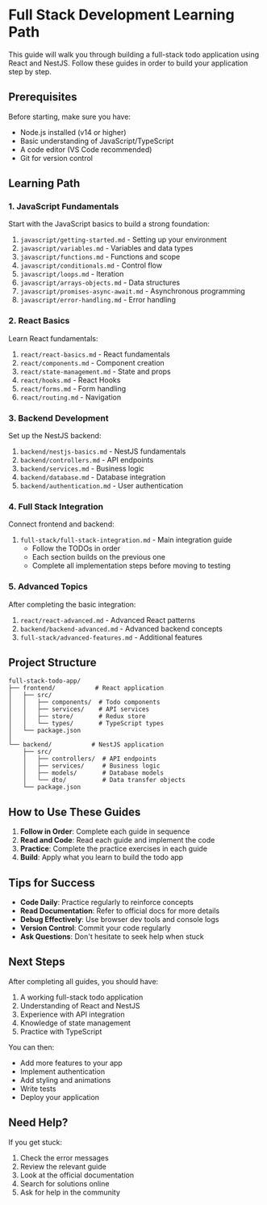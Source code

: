 # Full Stack Development Learning Path

This guide will walk you through building a full-stack todo application using React and NestJS. Follow these guides in order to build your application step by step.

## Prerequisites

Before starting, make sure you have:
- Node.js installed (v14 or higher)
- Basic understanding of JavaScript/TypeScript
- A code editor (VS Code recommended)
- Git for version control

## Learning Path

### 1. JavaScript Fundamentals
Start with the JavaScript basics to build a strong foundation:

1. `javascript/getting-started.md` - Setting up your environment
2. `javascript/variables.md` - Variables and data types
3. `javascript/functions.md` - Functions and scope
4. `javascript/conditionals.md` - Control flow
5. `javascript/loops.md` - Iteration
6. `javascript/arrays-objects.md` - Data structures
7. `javascript/promises-async-await.md` - Asynchronous programming
8. `javascript/error-handling.md` - Error handling

### 2. React Basics
Learn React fundamentals:

1. `react/react-basics.md` - React fundamentals
2. `react/components.md` - Component creation
3. `react/state-management.md` - State and props
4. `react/hooks.md` - React Hooks
5. `react/forms.md` - Form handling
6. `react/routing.md` - Navigation

### 3. Backend Development
Set up the NestJS backend:

1. `backend/nestjs-basics.md` - NestJS fundamentals
2. `backend/controllers.md` - API endpoints
3. `backend/services.md` - Business logic
4. `backend/database.md` - Database integration
5. `backend/authentication.md` - User authentication

### 4. Full Stack Integration
Connect frontend and backend:

1. `full-stack/full-stack-integration.md` - Main integration guide
   - Follow the TODOs in order
   - Each section builds on the previous one
   - Complete all implementation steps before moving to testing

### 5. Advanced Topics
After completing the basic integration:

1. `react/react-advanced.md` - Advanced React patterns
2. `backend/backend-advanced.md` - Advanced backend concepts
3. `full-stack/advanced-features.md` - Additional features

## Project Structure

```
full-stack-todo-app/
├── frontend/           # React application
│   ├── src/
│   │   ├── components/  # Todo components
│   │   ├── services/    # API services
│   │   ├── store/       # Redux store
│   │   └── types/       # TypeScript types
│   └── package.json
│
└── backend/           # NestJS application
    ├── src/
    │   ├── controllers/  # API endpoints
    │   ├── services/     # Business logic
    │   ├── models/       # Database models
    │   └── dto/          # Data transfer objects
    └── package.json
```

## How to Use These Guides

1. **Follow in Order**: Complete each guide in sequence
2. **Read and Code**: Read each guide and implement the code
3. **Practice**: Complete the practice exercises in each guide
4. **Build**: Apply what you learn to build the todo app

## Tips for Success

- **Code Daily**: Practice regularly to reinforce concepts
- **Read Documentation**: Refer to official docs for more details
- **Debug Effectively**: Use browser dev tools and console logs
- **Version Control**: Commit your code regularly
- **Ask Questions**: Don't hesitate to seek help when stuck

## Next Steps

After completing all guides, you should have:
1. A working full-stack todo application
2. Understanding of React and NestJS
3. Experience with API integration
4. Knowledge of state management
5. Practice with TypeScript

You can then:
- Add more features to your app
- Implement authentication
- Add styling and animations
- Write tests
- Deploy your application

## Need Help?

If you get stuck:
1. Check the error messages
2. Review the relevant guide
3. Look at the official documentation
4. Search for solutions online
5. Ask for help in the community 